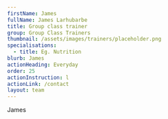 ```yaml
---
firstName: James
fullName: James Larhubarbe
title: Group class trainer
group: Group Class Trainers
thumbnail: /assets/images/trainers/placeholder.png
specialisations:
  - title: Eg. Nutrition
blurb: James
actionHeading: Everyday
order: 25
actionInstruction: l
actionLink: /contact
layout: team
---
```

J﻿ames